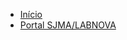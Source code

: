 * [Início](http://localhost:3000/#/?id=apresenta%c3%87%c3%83o)
* [Portal SJMA/LABNOVA](https://portal.trf1.jus.br/sjma/institucional/laboratorio-de-inovacao/laboratorio-de-inovacao.htm)